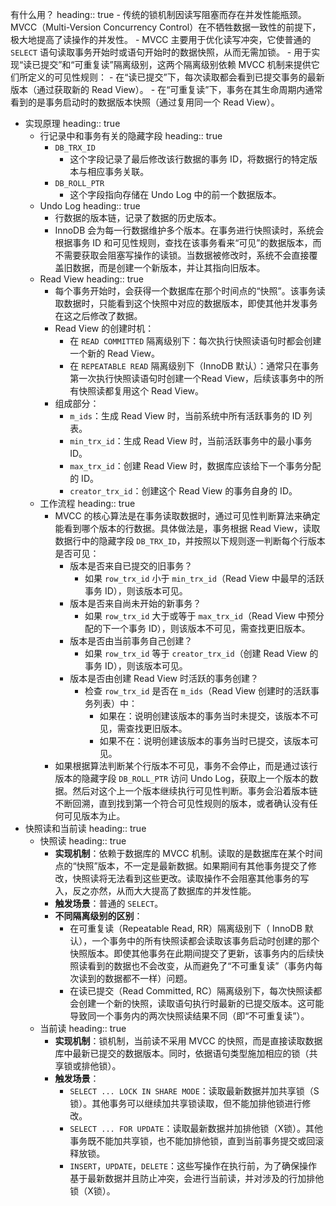 有什么用？
heading:: true
	- 传统的锁机制因读写阻塞而存在并发性能瓶颈。MVCC（Multi-Version Concurrency Control）在不牺牲数据一致性的前提下，极大地提高了读操作的并发性。
	- MVCC 主要用于优化读写冲突，它使普通的 `SELECT` 语句读取事务开始时或语句开始时的数据快照，从而无需加锁。
	- 用于实现“读已提交”和“可重复读”隔离级别，这两个隔离级别依赖 MVCC 机制来提供它们所定义的可见性规则：
		- 在“读已提交”下，每次读取都会看到已提交事务的最新版本（通过获取新的 Read View）。
		- 在“可重复读”下，事务在其生命周期内通常看到的是事务启动时的数据版本快照（通过复用同一个 Read View）。
- 实现原理
  heading:: true
	- 行记录中和事务有关的隐藏字段
	  heading:: true
		- `DB_TRX_ID`
			- 这个字段记录了最后修改该行数据的事务 ID，将数据行的特定版本与相应事务关联。
		- `DB_ROLL_PTR`
			- 这个字段指向存储在 Undo Log 中的前一个数据版本。
	- Undo Log
	  heading:: true
		- 行数据的版本链，记录了数据的历史版本。
		- InnoDB 会为每一行数据维护多个版本。在事务进行快照读时，系统会根据事务 ID 和可见性规则，查找在该事务看来“可见”的数据版本，而不需要获取会阻塞写操作的读锁。当数据被修改时，系统不会直接覆盖旧数据，而是创建一个新版本，并让其指向旧版本。
	- Read View
	  heading:: true
		- 每个事务开始时，会获得一个数据库在那个时间点的“快照”。该事务读取数据时，只能看到这个快照中对应的数据版本，即使其他并发事务在这之后修改了数据。
		- Read View 的创建时机：
			- 在 `READ COMMITTED` 隔离级别下：每次执行快照读语句时都会创建一个新的 Read View。
			- 在 `REPEATABLE READ` 隔离级别下（InnoDB 默认）：通常只在事务第一次执行快照读语句时创建一个Read View，后续该事务中的所有快照读都复用这个 Read View。
		- 组成部分：
			- `m_ids`：生成 Read View 时，当前系统中所有活跃事务的 ID 列表。
			- `min_trx_id`：生成 Read View 时，当前活跃事务中的最小事务 ID。
			- `max_trx_id`：创建 Read View 时，数据库应该给下一个事务分配的 ID。
			- `creator_trx_id`：创建这个 Read View 的事务自身的 ID。
	- 工作流程
	  heading:: true
		- MVCC 的核心算法是在事务读取数据时，通过可见性判断算法来确定能看到哪个版本的行数据。具体做法是，事务根据 Read View，读取数据行中的隐藏字段 `DB_TRX_ID`，并按照以下规则逐一判断每个行版本是否可见：
			- 版本是否来自已提交的旧事务？
				- 如果 `row_trx_id` 小于 `min_trx_id`（Read View 中最早的活跃事务 ID），则该版本可见。
			- 版本是否来自尚未开始的新事务？
				- 如果 `row_trx_id` 大于或等于 `max_trx_id`（Read View 中预分配的下一个事务 ID），则该版本不可见，需查找更旧版本。
			- 版本是否由当前事务自己创建？
				- 如果 `row_trx_id` 等于 `creator_trx_id`（创建 Read View 的事务 ID），则该版本可见。
			- 版本是否由创建 Read View 时活跃的事务创建？
				- 检查 `row_trx_id` 是否在 `m_ids`（Read View 创建时的活跃事务列表）中：
					- 如果在：说明创建该版本的事务当时未提交，该版本不可见，需查找更旧版本。
					- 如果不在：说明创建该版本的事务当时已提交，该版本可见。
		- 如果根据算法判断某个行版本不可见，事务不会停止，而是通过该行版本的隐藏字段 `DB_ROLL_PTR` 访问 Undo Log，获取上一个版本的数据。然后对这个上一个版本继续执行可见性判断。事务会沿着版本链不断回溯，直到找到第一个符合可见性规则的版本，或者确认没有任何可见版本为止。
- 快照读和当前读
  heading:: true
	- 快照读
	  heading:: true
		- **实现机制**：依赖于数据库的 MVCC 机制。读取的是数据库在某个时间点的“快照”版本，不一定是最新数据。如果期间有其他事务提交了修改，快照读将无法看到这些更改。读取操作不会阻塞其他事务的写入，反之亦然，从而大大提高了数据库的并发性能。
		- **触发场景**：普通的 `SELECT`。
		- **不同隔离级别的区别**：
			- 在可重复读（Repeatable Read, RR）隔离级别下（ InnoDB 默认），一个事务中的所有快照读都会读取该事务启动时创建的那个快照版本。即使其他事务在此期间提交了更新，该事务内的后续快照读看到的数据也不会改变，从而避免了“不可重复读”（事务内每次读到的数据都不一样）问题。
			- 在读已提交（Read Committed, RC）隔离级别下，每次快照读都会创建一个新的快照，读取语句执行时最新的已提交版本。这可能导致同一个事务内的两次快照读结果不同（即“不可重复读”）。
	- 当前读
	  heading:: true
		- **实现机制**：锁机制，当前读不采用 MVCC 的快照，而是直接读取数据库中最新已提交的数据版本。同时，依据语句类型施加相应的锁（共享锁或排他锁）。
		- **触发场景**：
			- `SELECT ... LOCK IN SHARE MODE`：读取最新数据并加共享锁（S锁）。其他事务可以继续加共享锁读取，但不能加排他锁进行修改。
			- `SELECT ... FOR UPDATE`：读取最新数据并加排他锁（X锁）。其他事务既不能加共享锁，也不能加排他锁，直到当前事务提交或回滚释放锁。
			- `INSERT`，`UPDATE`，`DELETE`：这些写操作在执行前，为了确保操作基于最新数据并且防止冲突，会进行当前读，并对涉及的行加排他锁（X锁）。